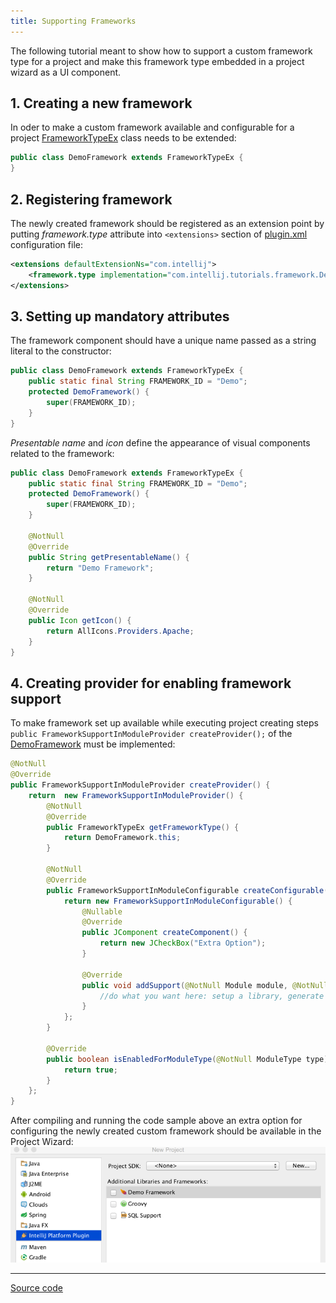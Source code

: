 ```yaml
---
title: Supporting Frameworks
---
```


The following tutorial meant to show how to support a custom framework type for a project and make this framework type embedded in a project wizard as a UI component.

## 1. Creating a new framework

In oder to make a custom framework available and configurable for a project
[FrameworkTypeEx](https://github.com/JetBrains/intellij-community/blob/master/java/idea-ui/src/com/intellij/framework/FrameworkTypeEx.java)
class needs to be extended:


```java
public class DemoFramework extends FrameworkTypeEx {
}
```

## 2. Registering framework

The newly created framework should be registered as an extension point by putting *framework.type* attribute into `<extensions>` section of
[plugin.xml](https://github.com/JetBrains/intellij-sdk-docs/blob/master/code_samples/framework/META-INF/plugin.xml)
configuration file:


```xml
<extensions defaultExtensionNs="com.intellij">
    <framework.type implementation="com.intellij.tutorials.framework.DemoFramework"/>
</extensions>
```

## 3. Setting up mandatory attributes

The framework component should have a unique name passed as a string literal to the constructor:


```java
public class DemoFramework extends FrameworkTypeEx {
    public static final String FRAMEWORK_ID = "Demo";
    protected DemoFramework() {
        super(FRAMEWORK_ID);
    }
}
```

*Presentable name* and *icon* define the appearance of visual components related to the framework:


```java
public class DemoFramework extends FrameworkTypeEx {
    public static final String FRAMEWORK_ID = "Demo";
    protected DemoFramework() {
        super(FRAMEWORK_ID);
    }

    @NotNull
    @Override
    public String getPresentableName() {
        return "Demo Framework";
    }

    @NotNull
    @Override
    public Icon getIcon() {
        return AllIcons.Providers.Apache;
    }
}
```

## 4. Creating provider for enabling framework support

To make framework set up available while executing project creating steps 
`public FrameworkSupportInModuleProvider createProvider();`
of the
[DemoFramework](https://github.com/JetBrains/intellij-sdk-docs/blob/master/code_samples/framework/src/com/intellij/tutorials/framework/DemoFramework.java)
must be implemented:


```java
@NotNull
@Override
public FrameworkSupportInModuleProvider createProvider() {
    return  new FrameworkSupportInModuleProvider() {
        @NotNull
        @Override
        public FrameworkTypeEx getFrameworkType() {
            return DemoFramework.this;
        }

        @NotNull
        @Override
        public FrameworkSupportInModuleConfigurable createConfigurable(@NotNull FrameworkSupportModel model) {
            return new FrameworkSupportInModuleConfigurable() {
                @Nullable
                @Override
                public JComponent createComponent() {
                    return new JCheckBox("Extra Option");
                }

                @Override
                public void addSupport(@NotNull Module module, @NotNull ModifiableRootModel model, @NotNull ModifiableModelsProvider provider) {
                    //do what you want here: setup a library, generate a specific file, etc
                }
            };
        }

        @Override
        public boolean isEnabledForModuleType(@NotNull ModuleType type) {
            return true;
        }
    };
}
```

After compiling and running the code sample above an extra option for configuring the newly created custom framework should be available in the Project Wizard:
![Custom Framework Support](framework/img/custom_framework.png)

----------

[Source code](https://github.com/JetBrains/intellij-sdk-docs/tree/master/code_samples/framework/src/com/intellij/tutorials/framework)





